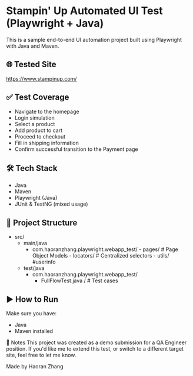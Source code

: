 # Stampin' Up Automated UI Test (Playwright + Java)

This is a sample end-to-end UI automation project built using Playwright with Java and Maven.

## 🌐 Tested Site
https://www.stampinup.com/

## ✅ Test Coverage

- Navigate to the homepage  
- Login simulation  
- Select a product  
- Add product to cart  
- Proceed to checkout  
- Fill in shipping information  
- Confirm successful transition to the Payment page

## 🛠 Tech Stack

- Java 
- Maven  
- Playwright (Java)  
- JUnit & TestNG (mixed usage)  

## 📂 Project Structure

- src/ 
	- main/java   
		- com.haoranzhang.playwright.webapp_test/
 	        	- pages/ # Page Object Models
          		- locators/ # Centralized selectors
          		- utils/ #userinfo  
	- test/java
 		- com.haoranzhang.playwright.webapp_test/
   			- FullFlowTest.java / # Test cases

## ▶️ How to Run

Make sure you have:
- Java
- Maven installed

📌 Notes
This project was created as a demo submission for a QA Engineer position.
If you'd like me to extend this test, or switch to a different target site, feel free to let me know.

Made by Haoran Zhang
